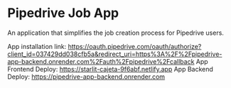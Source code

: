 # Pipedrive Job App

An application that simplifies the job creation process for Pipedrive users.

App installation link: https://oauth.pipedrive.com/oauth/authorize?client_id=037429dd038cfb5a&redirect_uri=https%3A%2F%2Fpipedrive-app-backend.onrender.com%2Fauth%2Fpipedrive%2Fcallback
App Frontend Deploy: https://starlit-cajeta-9f6abf.netlify.app
App Backend Deploy: https://pipedrive-app-backend.onrender.com
